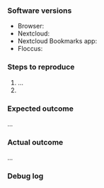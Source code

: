 <!--
Hello there! Thank you for providing feedback!
Please answer the below questions to allow for as smooth a process of tackling the issue as possible :)
(Note: Everything surrounded by arrows, like this text for example, will not be visible.)
-->

### Software versions

<!-- Please provide the versions of the following software products in your set up -->

- Browser:
- Nextcloud:
- Nextcloud Bookmarks app:
- Floccus:

### Steps to reproduce

<!-- What did you do? Be as specific as possible -->

1.  ...
2.

### Expected outcome

<!-- What did you think was going to happen or what do you think should have happened? -->

...

### Actual outcome

<!-- What actually happened after you did the above steps? -->

...

### Debug log

<!-- It is useful to attach a debug log file to the issue. You can obtain a debug
log of the most recent sync runs by clicking 'Debug log' in the bottom right
corner of the floccus panel in your browser.
If you don't want your bookmarks to be public, you can send the log file to me
via mail
-->

<!-- Thanks! Now, hit Submit and wait for a reply :) -->
